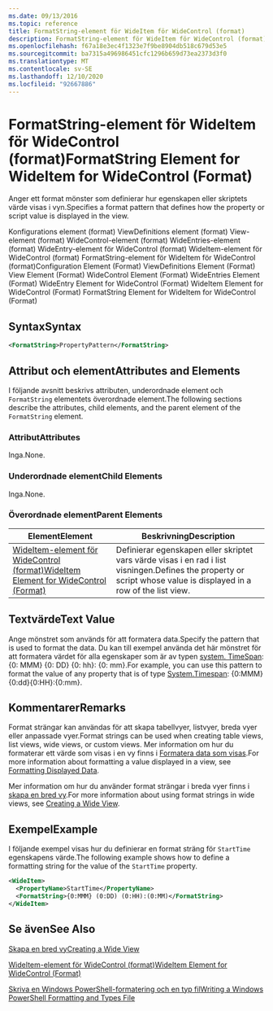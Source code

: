 ```yaml
---
ms.date: 09/13/2016
ms.topic: reference
title: FormatString-element för WideItem för WideControl (format)
description: FormatString-element för WideItem för WideControl (format)
ms.openlocfilehash: f67a18e3ec4f1323e7f9be8904db518c679d53e5
ms.sourcegitcommit: ba7315a496986451cfc1296b659d73ea2373d3f0
ms.translationtype: MT
ms.contentlocale: sv-SE
ms.lasthandoff: 12/10/2020
ms.locfileid: "92667886"
---
```

# <a name="formatstring-element-for-wideitem-for-widecontrol-format"></a><span data-ttu-id="ab67d-103">FormatString-element för WideItem för WideControl (format)</span><span class="sxs-lookup"><span data-stu-id="ab67d-103">FormatString Element for WideItem for WideControl (Format)</span></span>

<span data-ttu-id="ab67d-104">Anger ett format mönster som definierar hur egenskapen eller skriptets värde visas i vyn.</span><span class="sxs-lookup"><span data-stu-id="ab67d-104">Specifies a format pattern that defines how the property or script value is displayed in the view.</span></span>

<span data-ttu-id="ab67d-105">Konfigurations element (format) ViewDefinitions element (format) View-element (format) WideControl-element (format) WideEntries-element (format) WideEntry-element för WideControl (format) WideItem-element för WideControl (format) FormatString-element för WideItem för WideControl (format)</span><span class="sxs-lookup"><span data-stu-id="ab67d-105">Configuration Element (Format) ViewDefinitions Element (Format) View Element (Format) WideControl Element (Format) WideEntries Element (Format) WideEntry Element for WideControl (Format) WideItem Element for WideControl (Format) FormatString Element for WideItem for WideControl (Format)</span></span>

## <a name="syntax"></a><span data-ttu-id="ab67d-106">Syntax</span><span class="sxs-lookup"><span data-stu-id="ab67d-106">Syntax</span></span>

```xml
<FormatString>PropertyPattern</FormatString>
```

## <a name="attributes-and-elements"></a><span data-ttu-id="ab67d-107">Attribut och element</span><span class="sxs-lookup"><span data-stu-id="ab67d-107">Attributes and Elements</span></span>

<span data-ttu-id="ab67d-108">I följande avsnitt beskrivs attributen, underordnade element och `FormatString` elementets överordnade element.</span><span class="sxs-lookup"><span data-stu-id="ab67d-108">The following sections describe the attributes, child elements, and the parent element of the `FormatString` element.</span></span>

### <a name="attributes"></a><span data-ttu-id="ab67d-109">Attribut</span><span class="sxs-lookup"><span data-stu-id="ab67d-109">Attributes</span></span>

<span data-ttu-id="ab67d-110">Inga.</span><span class="sxs-lookup"><span data-stu-id="ab67d-110">None.</span></span>

### <a name="child-elements"></a><span data-ttu-id="ab67d-111">Underordnade element</span><span class="sxs-lookup"><span data-stu-id="ab67d-111">Child Elements</span></span>

<span data-ttu-id="ab67d-112">Inga.</span><span class="sxs-lookup"><span data-stu-id="ab67d-112">None.</span></span>

### <a name="parent-elements"></a><span data-ttu-id="ab67d-113">Överordnade element</span><span class="sxs-lookup"><span data-stu-id="ab67d-113">Parent Elements</span></span>

|<span data-ttu-id="ab67d-114">Element</span><span class="sxs-lookup"><span data-stu-id="ab67d-114">Element</span></span>|<span data-ttu-id="ab67d-115">Beskrivning</span><span class="sxs-lookup"><span data-stu-id="ab67d-115">Description</span></span>|
|-------------|-----------------|
|[<span data-ttu-id="ab67d-116">WideItem-element för WideControl (format)</span><span class="sxs-lookup"><span data-stu-id="ab67d-116">WideItem Element for WideControl (Format)</span></span>](./wideitem-element-for-widecontrol-format.md)|<span data-ttu-id="ab67d-117">Definierar egenskapen eller skriptet vars värde visas i en rad i list visningen.</span><span class="sxs-lookup"><span data-stu-id="ab67d-117">Defines the property or script whose value is displayed in a row of the list view.</span></span>|

## <a name="text-value"></a><span data-ttu-id="ab67d-118">Textvärde</span><span class="sxs-lookup"><span data-stu-id="ab67d-118">Text Value</span></span>

<span data-ttu-id="ab67d-119">Ange mönstret som används för att formatera data.</span><span class="sxs-lookup"><span data-stu-id="ab67d-119">Specify the pattern that is used to format the data.</span></span> <span data-ttu-id="ab67d-120">Du kan till exempel använda det här mönstret för att formatera värdet för alla egenskaper som är av typen [system. TimeSpan](/dotnet/api/System.TimeSpan): {0: MMM} {0: DD} {0: hh}: {0: mm}.</span><span class="sxs-lookup"><span data-stu-id="ab67d-120">For example, you can use this pattern to format the value of any property that is of type [System.Timespan](/dotnet/api/System.TimeSpan): {0:MMM}{0:dd}{0:HH}:{0:mm}.</span></span>

## <a name="remarks"></a><span data-ttu-id="ab67d-121">Kommentarer</span><span class="sxs-lookup"><span data-stu-id="ab67d-121">Remarks</span></span>

<span data-ttu-id="ab67d-122">Format strängar kan användas för att skapa tabellvyer, listvyer, breda vyer eller anpassade vyer.</span><span class="sxs-lookup"><span data-stu-id="ab67d-122">Format strings can be used when creating table views, list views, wide views, or custom views.</span></span> <span data-ttu-id="ab67d-123">Mer information om hur du formaterar ett värde som visas i en vy finns i [Formatera data som visas](./formatting-displayed-data.md).</span><span class="sxs-lookup"><span data-stu-id="ab67d-123">For more information about formatting a value displayed in a view, see [Formatting Displayed Data](./formatting-displayed-data.md).</span></span>

<span data-ttu-id="ab67d-124">Mer information om hur du använder format strängar i breda vyer finns i [skapa en bred vy](./creating-a-wide-view.md).</span><span class="sxs-lookup"><span data-stu-id="ab67d-124">For more information about using format strings in wide views, see [Creating a Wide View](./creating-a-wide-view.md).</span></span>

## <a name="example"></a><span data-ttu-id="ab67d-125">Exempel</span><span class="sxs-lookup"><span data-stu-id="ab67d-125">Example</span></span>

<span data-ttu-id="ab67d-126">I följande exempel visas hur du definierar en format sträng för `StartTime` egenskapens värde.</span><span class="sxs-lookup"><span data-stu-id="ab67d-126">The following example shows how to define a formatting string for the value of the `StartTime` property.</span></span>

```xml
<WideItem>
  <PropertyName>StartTime</PropertyName>
  <FormatString>{0:MMM} (0:DD) (0:HH):(0:MM)</FormatString>
</WideItem>
```

## <a name="see-also"></a><span data-ttu-id="ab67d-127">Se även</span><span class="sxs-lookup"><span data-stu-id="ab67d-127">See Also</span></span>

[<span data-ttu-id="ab67d-128">Skapa en bred vy</span><span class="sxs-lookup"><span data-stu-id="ab67d-128">Creating a Wide View</span></span>](./creating-a-wide-view.md)

[<span data-ttu-id="ab67d-129">WideItem-element för WideControl (format)</span><span class="sxs-lookup"><span data-stu-id="ab67d-129">WideItem Element for WideControl (Format)</span></span>](./wideitem-element-for-widecontrol-format.md)

[<span data-ttu-id="ab67d-130">Skriva en Windows PowerShell-formatering och en typ fil</span><span class="sxs-lookup"><span data-stu-id="ab67d-130">Writing a Windows PowerShell Formatting and Types File</span></span>](./writing-a-powershell-formatting-file.md)
